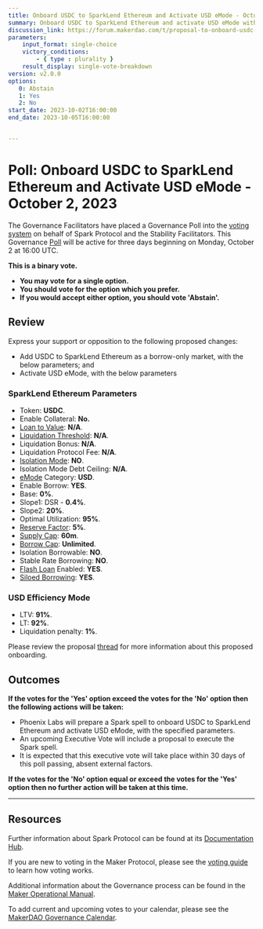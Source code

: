```yaml
---
title: Onboard USDC to SparkLend Ethereum and Activate USD eMode - October 2, 2023
summary: Onboard USDC to SparkLend Ethereum and activate USD eMode with included parameters.
discussion_link: https://forum.makerdao.com/t/proposal-to-onboard-usdc-and-usdt-to-sparklend-ethereum/22227
parameters:
    input_format: single-choice
    victory_conditions:
        - { type : plurality }
    result_display: single-vote-breakdown
version: v2.0.0
options:
   0: Abstain
   1: Yes
   2: No
start_date: 2023-10-02T16:00:00
end_date: 2023-10-05T16:00:00


---
```


# Poll: Onboard USDC to SparkLend Ethereum and Activate USD eMode - October 2, 2023

The Governance Facilitators have placed a Governance Poll into the [voting system](https://vote.makerdao.com/polling) on behalf of Spark Protocol and the Stability Facilitators. This Governance [Poll](https://manual.makerdao.com/governance/governance-cycle/weekly-governance-cycle#weekly-governance-cycle-definitions-mip16c1) will be active for three days beginning on Monday, October 2 at 16:00 UTC.

**This is a binary vote.**

- **You may vote for a single option.**
- **You should vote for the option which you prefer.**
- **If you would accept either option, you should vote 'Abstain'.**

## Review

Express your support or opposition to the following proposed changes:

- Add USDC to SparkLend Ethereum as a borrow-only market, with the below parameters; and
- Activate USD eMode, with the below parameters

### SparkLend Ethereum Parameters

* Token: **USDC**.
* Enable Collateral: **No.**
* [Loan to Value](https://docs.aave.com/risk/asset-risk/risk-parameters#loan-to-value): **N/A**.
* [Liquidation Threshold](https://docs.aave.com/risk/asset-risk/risk-parameters#liquidation-threshold): **N/A**.
* Liquidation Bonus: **N/A**.
* Liquidation Protocol Fee: **N/A**.
* [Isolation Mode](https://docs.sparkprotocol.io/developers/features/isolation-mode): **NO**.
* Isolation Mode Debt Ceiling: **N/A**.
* [eMode](https://docs.sparkprotocol.io/developers/features/efficiency-mode-emode) Category: **USD**.
* Enable Borrow: **YES**.
* Base: **0%**.
* Slope1: DSR - **0.4%**.
* Slope2: **20%**.
* Optimal Utilization: **95%**.
* [Reserve Factor](https://docs.aave.com/risk/asset-risk/risk-parameters#reserve-factor): **5%**.
* [Supply Cap](https://docs.sparkprotocol.io/developers/features/supply-borrow-caps#supply-caps): **60m**.
* [Borrow Cap](https://docs.sparkprotocol.io/developers/features/supply-borrow-caps#borrow-caps): **Unlimited**.
* Isolation Borrowable: **NO**.
* Stable Rate Borrowing: **NO**.
* [Flash Loan](https://docs.sparkprotocol.io/developers/guides/flash-loans) Enabled: **YES**.
* [Siloed Borrowing](https://docs.sparkprotocol.io/developers/sparklend/features/siloed-borrowing): **YES**.

### USD Efficiency Mode

* LTV: **91%**.
* LT: **92%**.
* Liquidation penalty: **1%**.

Please review the proposal [thread](https://forum.makerdao.com/t/proposal-to-onboard-usdc-and-usdt-to-sparklend-ethereum/22227) for more information about this proposed onboarding.

## Outcomes

**If the votes for the 'Yes' option exceed the votes for the 'No' option then the following actions will be taken:**

* Phoenix Labs will prepare a Spark spell to onboard USDC to SparkLend Ethereum and activate USD eMode, with the specified parameters.
* An upcoming Executive Vote will include a proposal to execute the Spark spell.
* It is expected that this executive vote will take place within 30 days of this poll passing, absent external factors.

**If the votes for the 'No' option equal or exceed the votes for the 'Yes' option then no further action will be taken at this time.**

---

## Resources

Further information about Spark Protocol can be found at its [Documentation Hub](https://docs.sparkprotocol.io/hub/).

If you are new to voting in the Maker Protocol, please see the [voting guide](https://manual.makerdao.com/governance/voting-in-makerdao/on-chain-governance) to learn how voting works.

Additional information about the Governance process can be found in the [Maker Operational Manual](https://manual.makerdao.com).

To add current and upcoming votes to your calendar, please see the [MakerDAO Governance Calendar](https://manual.makerdao.com/makerdao/calendars/governance-calendar).